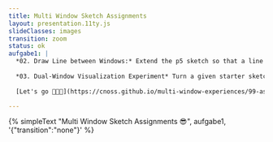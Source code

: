 ```yaml
---
title: Multi Window Sketch Assignments
layout: presentation.11ty.js
slideClasses: images
transition: zoom
status: ok
aufgabe1: |
  *02. Draw Line between Windows:* Extend the p5 sketch so that a line is drawn from your own center to the other window’s center.
  
  *03. Dual-Window Visualization Experiment* Turn a given starter sketch into an interactive or generative visual system that lives across two windows.
  
  [Let's go 👨🏽‍💻](https://cnoss.github.io/multi-window-experiences/99-assignments/)

---
```


{% simpleText "Multi Window Sketch Assignments 😎", aufgabe1, '{"transition":"none"}'  %}




